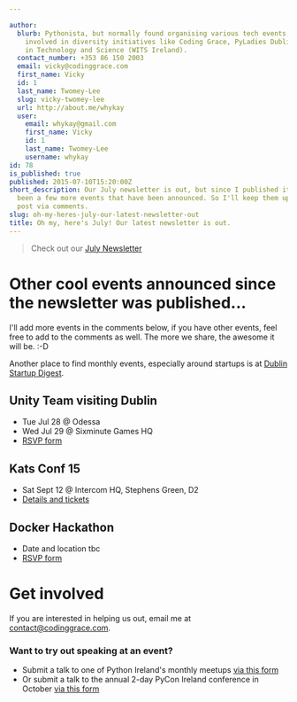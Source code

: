 ```yaml
---

author:
  blurb: Pythonista, but normally found organising various tech events, and now heavily
    involved in diversity initiatives like Coding Grace, PyLadies Dublin, and Women
    in Technology and Science (WITS Ireland).
  contact_number: +353 86 150 2003
  email: vicky@codinggrace.com
  first_name: Vicky
  id: 1
  last_name: Twomey-Lee
  slug: vicky-twomey-lee
  url: http://about.me/whykay
  user:
    email: whykay@gmail.com
    first_name: Vicky
    id: 1
    last_name: Twomey-Lee
    username: whykay
id: 78
is_published: true
published: 2015-07-10T15:20:00Z
short_description: Our July newsletter is out, but since I published it, there has
  been a few more events that have been announced. So I'll keep them updated on this
  post via comments.
slug: oh-my-heres-july-our-latest-newsletter-out
title: Oh my, here's July! Our latest newsletter is out.
---
```


> Check out our [July Newsletter](http://eepurl.com/bsitBT) 

# Other cool events announced since the newsletter was published...
I'll add more events in the comments below, if you have other events, feel free to add to the comments as well. The more we share, the awesome it will be. :-D

Another place to find monthly events, especially around startups is at [Dublin Startup Digest](https://www.startupdigest.com/digests/dublin).

## Unity Team visiting Dublin
* Tue Jul 28 @ Odessa
* Wed Jul 29 @ Sixminute Games HQ
* [RSVP form](https://docs.google.com/forms/d/15lSj5ySsxhWsk3qQV-2VtnL7AtT2wQglGHAXolz-XK0/viewform)

## Kats Conf 15 
* Sat Sept 12 @ Intercom HQ, Stephens Green, D2
* [Details and tickets](http://functionalkats.com/)

## Docker Hackathon
* Date and location tbc
* [RSVP form](https://docs.google.com/forms/d/19bxYC_sczhmdoSK1z0EVCzFQxIgxS134IaHtBkyIX6c/viewform?c=0&w=1)

# Get involved
If you are interested in helping us out, email me at <a href="mailto:contact@codinggrace.com">contact@codinggrace.com</a>.

### Want to try out speaking at an event?
* Submit a talk to one of Python Ireland's monthly meetups [via this form](http://bit.ly/pyie-cfp-2015)
* Or submit a talk to the annual 2-day PyCon Ireland conference in October [via this form](http://python.ie/pycon-2015/call-proposals/)

